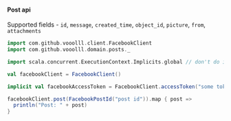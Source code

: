 #### Post api

Supported fields - `id`, `message`, `created_time`, `object_id`, `picture`, `from`, `attachments`

```scala
import com.github.vooolll.client.FacebookClient
import com.github.vooolll.domain.posts._

import scala.concurrent.ExecutionContext.Implicits.global // don't do it in production environment, only for example purpose

val facebookClient = FacebookClient()

implicit val facebookAccessToken = FacebookClient.accessToken("some token value")

facebookClient.post(FacebookPostId("post id")).map { post =>
  println("Post: " + post)
}
```
